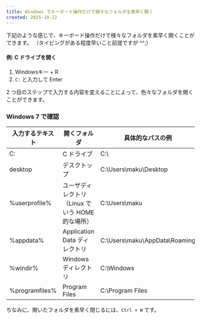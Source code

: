```yaml
---
title: Windows でキーボード操作だけで様々なフォルダを素早く開く
created: 2015-10-22
---
```


下記のような感じで、キーボード操作だけで様々なフォルダを素早く開くことができます。
（タイピングがある程度早いこと前提ですが ^^;）

#### 例: C ドライブを開く
1. Windowsキー + R
2. `C:` と入力して Enter

2 つ目のステップで入力する内容を変えることによって、色々なフォルダを開くことができます。

### Windows 7 で確認
| 入力するテキスト | 開くフォルダ | 具体的なパスの例 |
| ---------------- | ------------ | ---------------- |
| C: | C ドライブ | C:\ |
| desktop | デスクトップ | C:\Users\maku\Desktop |
| %userprofile% | ユーザディレクトリ（Linux でいう HOME 的な場所） | C:\Users\maku |
| %appdata% | Application Data ディレクトリ | C:\Users\maku\AppData\Roaming |
| %windir% | Windows ディレクトリ | C:\Windows |
| %programfiles% | Program Files | C:\Program Files |

ちなみに、開いたフォルダを素早く閉じるには、`Ctrl + W` です。

